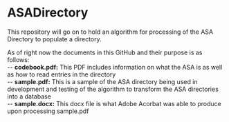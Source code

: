 # ASADirectory
This repository will go on to hold an algorithm for processing of the ASA Directory to populate a directory.

As of right now the documents in this GitHub and their purpose is as follows:
	<br>-- <b>codebook.pdf:</b> This PDF includes information on what the ASA is		as well as how to read entries in the directory
	<br>-- <b>sample.pdf:</b> This is a sample of the ASA directory being used
		in development and testing of the algorithm to transform the ASA		directories into a database
	<br>-- <b>sample.docx:</b> This docx file is what Adobe Acorbat was able to 		produce upon processing sample.pdf
